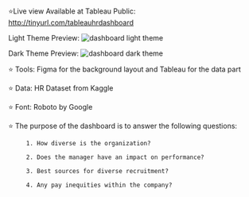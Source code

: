 ⭐Live view Available at Tableau Public: http://tinyurl.com/tableauhrdashboard


Light Theme Preview:
![dashboard light theme](https://github.com/aaghashm/Tableau/assets/66006584/c3347ce6-f7f5-4c27-bdd3-b21a95f8876a)

Dark Theme Preview:
![dashboard dark theme](https://github.com/aaghashm/Tableau/assets/66006584/90f8aad2-4db9-44ed-baf3-68c88acd7fe8)


⭐ Tools: Figma for the background layout and Tableau for the data part

⭐ Data: HR Dataset from Kaggle

⭐ Font: Roboto by Google

⭐ The purpose of the dashboard is to answer the following questions:

         1. How diverse is the organization?

         2. Does the manager have an impact on performance?

         3. Best sources for diverse recruitment? 

         4. Any pay inequities within the company?

